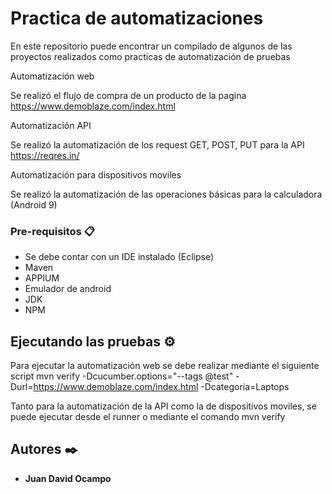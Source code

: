 # Practica de automatizaciones

En este repositorio puede encontrar un compilado de algunos de las proyectos realizados como practicas de automatización de pruebas

Automatización web

Se realizó el flujo de compra de un producto de la pagina https://www.demoblaze.com/index.html

Automatización API

Se realizó la automatización de los request GET, POST, PUT para la API https://reqres.in/

Automatización para dispositivos moviles

Se realizó la automatización de las operaciones básicas para la calculadora (Android 9)


### Pre-requisitos 📋

- Se debe contar con un IDE instalado (Eclipse)
- Maven
- APPIUM
- Emulador de android
- JDK
- NPM


## Ejecutando las pruebas ⚙️

Para ejecutar la automatización web se debe realizar mediante el siguiente script 
mvn verify -Dcucumber.options="--tags @test" -Durl=https://www.demoblaze.com/index.html -Dcategoria=Laptops

Tanto para la automatización de la API como la de dispositivos moviles, se puede ejecutar desde el runner o mediante el comando mvn verify

## Autores ✒️


* **Juan David Ocampo** 
